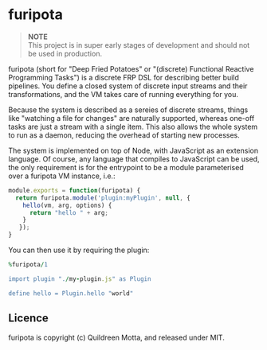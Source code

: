 # furipota

> **NOTE**  
> This project is in super early stages of development and should not be used in production.

furipota (short for "Deep Fried Potatoes" or "(discrete) Functional Reactive
Programming Tasks") is a discrete FRP DSL for describing better build pipelines.
You define a closed system of discrete input streams and their transformations,
and the VM takes care of running everything for you.

Because the system is described as a sereies of discrete streams, things like
"watching a file for changes" are naturally supported, whereas one-off tasks are
just a stream with a single item. This also allows the whole system to run as a
daemon, reducing the overhead of starting new processes.

The system is implemented on top of Node, with JavaScript as an extension
language. Of course, any language that compiles to JavaScript can be used, the
only requirement is for the entrypoint to be a module parameterised over a
furipota VM instance, i.e.:

```js
module.exports = function(furipota) {
  return furipota.module('plugin:myPlugin', null, {
    hello(vm, arg, options) {
      return "hello " + arg;
    }
   });
}
```

You can then use it by requiring the plugin:

```ruby
%furipota/1

import plugin "./my-plugin.js" as Plugin

define hello = Plugin.hello "world"
``` 


## Licence

furipota is copyright (c) Quildreen Motta, and released under MIT.
